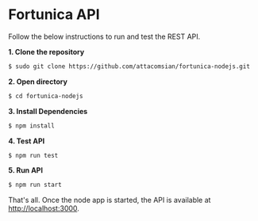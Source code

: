 # Fortunica API
Follow the below instructions to run and test the REST API.

**1. Clone the repository**
```bash
$ sudo git clone https://github.com/attacomsian/fortunica-nodejs.git
```

**2. Open directory**
```bash
$ cd fortunica-nodejs
```

**3. Install Dependencies**
```bash
$ npm install
```

**4. Test API**
```bash
$ npm run test
```

**5. Run API**
```bash
$ npm run start
```

That's all. Once the node app is started, the API is available at [http://localhost:3000](http://localhost:3000).
